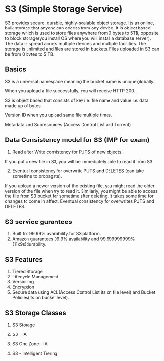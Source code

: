 # S3 (Simple Storage Service)

S3 provides secure, durable, highly-scalable object storage. Its an online, bulk storage that anyone can access from any device. It is object based-storage which is used to store files anywhere from 0 bytes to 5TB, opposite to block storage(you install OS where you will install a database server).
The data is spread across multiple devices and multiple facilities.
The storage is unlimited and files are stored in buckets.
Files uploaded in S3 can be from 0 bytes to 5 TB.

## Basics

S3 is a universal namespace meaning the bucket name is unique globally.

When you upload a file successfully, you will receive HTTP 200.

S3 is object based that consists of key i.e. file name and value i.e. data made up of bytes.

Version ID when you upload same file multiple times.

Metadata and Subresources (Access Control List and Torrent)

## Data Consistency model for S3 (IMP for exam)

1. Read after Write consistency for PUTS of new objects.

If you put a new file in S3, you will be immediately able to read it from S3.

2. Eventual consistency for overwrite PUTS and DELETES (can take sometime to propagate).

If you upload a newer version of the existing file, you might read the older version of the file when try to read it. Similarly, you might be able to access the file from S3 bucket for sometime after deleting. It takes some time for changes to come in affect. Eventual consistency for overwrites PUTS and DELETES.

## S3 service gurantees

1. Built for 99.99% availability for S3 platform.
2. Amazon guarantees 99.9% availability and 99.999999999% (11x9s)durability.

## S3 Features

1. Tiered Storage
2. Lifecycle Management
3. Versioning
4. Encryption
5. Secure data using ACL(Access Control List its on file level) and Bucket Policies(its on bucket level).

## S3 Storage Classes
1. S3 Storage


2. S3 - IA
3. S3 One Zone - IA
4. S3 - Intelligent Tiering
